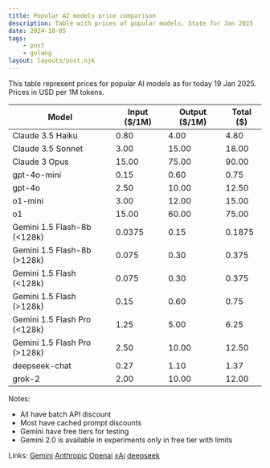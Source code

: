 ```yaml
---
title: Popular AI models price comparison
description: Table with prices of popular models. State for Jan 2025
date: 2024-10-05
tags:
    - post
    - golang
layout: layouts/post.njk
---
```


This table represent prices for popular AI models as for today 19 Jan 2025.
Prices in USD per 1M  tokens.

| Model | Input ($/1M) | Output ($/1M) | Total ($)  |
|--------|--------------|---------------|--------|
| Claude 3.5 Haiku | 0.80 | 4.00 | 4.80 |
| Claude 3.5 Sonnet | 3.00 | 15.00 | 18.00 |
| Claude 3 Opus | 15.00 | 75.00 | 90.00 |
| gpt-4o-mini | 0.15 | 0.60 | 0.75 |
| gpt-4o | 2.50 | 10.00 | 12.50 |
| o1-mini | 3.00 | 12.00 | 15.00 |
| o1 | 15.00 | 60.00 | 75.00 |
| Gemini 1.5 Flash-8b (<128k) | 0.0375 | 0.15 | 0.1875 |
| Gemini 1.5 Flash-8b (>128k) | 0.075 | 0.30 | 0.375 |
| Gemini 1.5 Flash (<128k) | 0.075 | 0.30 | 0.375 |
| Gemini 1.5 Flash (>128k) | 0.15 | 0.60 | 0.75 |
| Gemini 1.5 Flash Pro (<128k) | 1.25 | 5.00 | 6.25 |
| Gemini 1.5 Flash Pro (>128k) | 2.50 | 10.00 | 12.50 |
| deepseek-chat | 0.27 | 1.10 | 1.37 |
| grok-2 | 2.00 | 10.00 | 12.00 |

Notes:
- All have batch API discount
- Most have cached prompt discounts
- Gemini have free tiers for testing
- Gemini 2.0 is available in experiments only in free tier with limits

Links:
[Gemini](https://ai.google.dev/pricing#1_5flash)
[Anthropic](https://docs.anthropic.com/en/docs/about-claude/models)
[Openai](https://openai.com/api/pricing/)
[xAi](https://docs.x.ai/docs/models)
[deepseek](https://api-docs.deepseek.com/quick_start/pricing)

